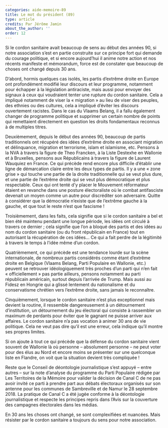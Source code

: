```yaml
---
categories: aide-memoire-89
title: Le mot du président (89)
type: article
credits: Par Jérôme Jamin
about_the_author: ''
order: 12
---
```

Si le cordon sanitaire avait beaucoup de sens au début des années 90, si notre association s’est en partie construite sur ce principe fort qui demande du courage politique, et si encore aujourd’hui il anime notre action et nos récents manifeste et mémorandum, force est de constater que beaucoup de choses ont changé depuis 30 ans.

D’abord, hormis quelques cas isolés, les partis d’extrême droite en Europe ont profondément modifié leur discours et leur programme, notamment pour échapper à la législation antiraciste, mais aussi pour envoyer des signaux à ceux qui voudraient tenter une rupture du cordon sanitaire. Cela a impliqué notamment de viser la « migration » au lieu de viser des peuples, des ethnies ou des cultures, cela a impliqué d’éviter les discours ouvertement racistes. Dans le cas du Vlaams Belang, il a fallu également changer de programme politique et supprimer un certain nombre de points qui remettaient directement en question les droits fondamentaux reconnus à de multiples titres. 

Deuxièmement, depuis le début des années 90, beaucoup de partis traditionnels ont récupéré des idées d’extrême droite en associant migration et délinquance, migration et terrorisme, islam et islamisme, etc. Pensons à la NVA à travers la figure de Theo Francken, à la Liste Destexhe en Wallonie et à Bruxelles, pensons aux Républicains à travers la figure de Laurent Wauquiez en France. Ce qui précède rend encore plus difficile d’établir une ligne de démarcation claire entre les deux types de partis. Il y a une « zone grise » qui touche une partie de la droite traditionnelle qui se veut plus dure, et une partie de l’extrême droite qui se veut plus démocratique et plus respectable. Ceux qui ont tenté d’y placer le Mouvement réformateur étaient en revanche dans une posture électoraliste où le combat antifasciste devenait un moyen comme un autre pour discréditer son adversaire. Quitte à considérer que la démocratie n’existe que de l’extrême gauche à la gauche, et que tout le reste n’est que fascisme !

Troisièmement, dans les faits, cela signifie que si le cordon sanitaire a bel et bien été maintenu pendant une longue période, les idées ont circulé à travers ce dernier ; cela signifie que l’on a bloqué des partis et des idées au nom du cordon sanitaire (ou du front républicain en France) tout en autorisant la récupération de ces idées… Ce qui a fait perdre de la légitimité à travers le temps à l’idée même d’un cordon. 

Quatrièmement, ce qui précède est une tendance lourde sur la scène internationale, de nombreux partis considérés comme étant d’extrême droite en Belgique (Vlaams Belang, Parti Populaire en Wallonie, etc.) peuvent se retrouver idéologiquement très proches d’un parti qui n’en fait « officiellement » pas partie ailleurs, pensons notamment au parti républicain américain, surtout depuis l’arrivée de Trump. Mais aussi au Fidesz en Hongrie qui a glissé lentement du nationalisme et du conservatisme chrétien vers l’extrême droite, sans jamais le reconnaître.

Cinquièmement, lorsque le cordon sanitaire n’est plus exceptionnel mais devient la routine, il ressemble dangereusement à un détournement d’institution, un détournement du jeu électoral qui consiste à rassembler un maximum de perdants pour éviter que le gagnant ne puisse arriver aux affaires. Le cordon sanitaire n’a pas vocation à animer 30 ans de vie politique. Cela ne veut pas dire qu’il est une erreur, cela indique qu’il montre ses propres limites.

Si on ajoute à tout ce qui précède que la défense du cordon sanitaire vient souvent de Wallonie là où personne – absolument personne – ne peut voter pour des élus au Nord et encore moins se présenter sur une quelconque liste en Flandre, on voit que la situation devient très compliquée !

Reste que le Conseil de déontologie journalistique s’est appuyé – entre autres – sur la note d’analyse du programme du Parti Populaire rédigée par Les Territoires de la Mémoire pour valider la décision de Canal C de ne pas avoir invité ce parti à prendre part aux débats électoraux organisés sur son antenne pour les communes de Sambreville et de Namur le 28 septembre 2018. La pratique de Canal C a été jugée conforme à la déontologie journalistique et respecte les principes repris dans l’Avis sur la couverture des campagnes électorales dans les médias.

En 30 ans les choses ont changé, se sont complexifiées et nuancées. Mais résister par le cordon sanitaire a toujours du sens pour notre association.
